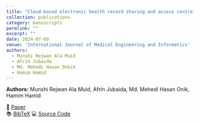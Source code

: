 ```yaml
---
title: "Cloud-based electronic health record sharing and access controlling blockchain architecture using data de-identification method"
collection: publications
category: manuscripts
permlink: ""
excerpt: ""
date: 2024-07-09
venue: 'International Journal of Medical Engineering and Informatics'
authors:
  - Munshi Rejwan Ala Muid
  - Afrin Jubaida
  - Md. Mehedi Hasan Onkik
  - Hamim Hamid
---
```

**Authors:** Munshi Rejwan Ala Muid, Afrin Jubaida, Md. Mehedi Hasan Onik, Hamim Hamid 


📄 [Paper](https://www.inderscienceonline.com/doi/abs/10.1504/IJMEI.2024.139883)  
📚 [BibTeX](http://rezwan-muid.github.io/files/cloud-blockchain.bib)
💻 [Source Code](https://github.com/Rezwan-Muid/Data-de-identification-of-data-in-a-docx-file)
